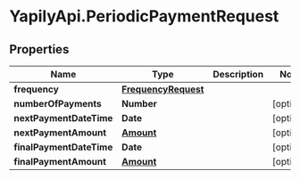 # YapilyApi.PeriodicPaymentRequest

## Properties
Name | Type | Description | Notes
------------ | ------------- | ------------- | -------------
**frequency** | [**FrequencyRequest**](FrequencyRequest.md) |  | 
**numberOfPayments** | **Number** |  | [optional] 
**nextPaymentDateTime** | **Date** |  | [optional] 
**nextPaymentAmount** | [**Amount**](Amount.md) |  | [optional] 
**finalPaymentDateTime** | **Date** |  | [optional] 
**finalPaymentAmount** | [**Amount**](Amount.md) |  | [optional] 


